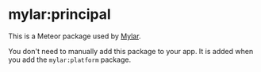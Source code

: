 mylar:principal
=====

This is a Meteor package used by
[Mylar](https://github.com/gliesesoftware/mylar).

You don't need to manually add this package to your app. It is added when you
add the `mylar:platform` package.